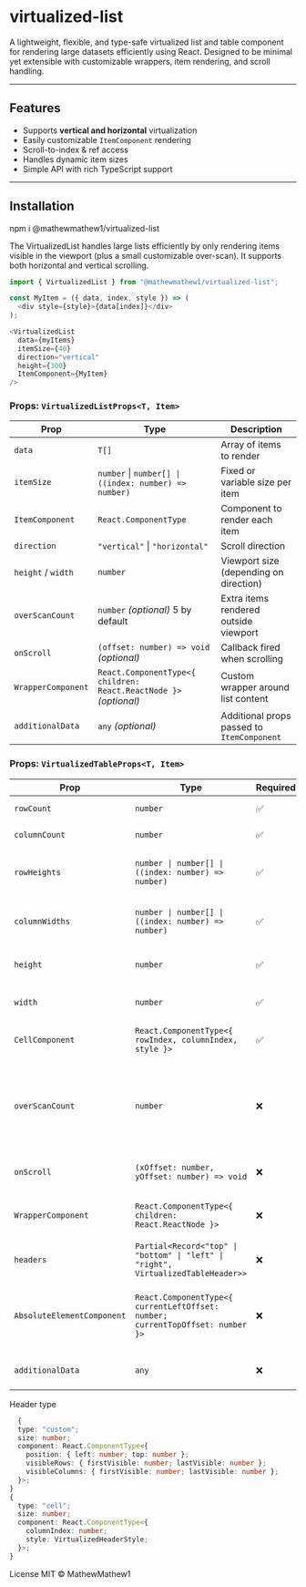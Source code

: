 #  virtualized-list

A lightweight, flexible, and type-safe virtualized list and table component for rendering large datasets efficiently using React. Designed to be minimal yet extensible with customizable wrappers, item rendering, and scroll handling.

---

## Features

- Supports **vertical and horizontal** virtualization
- Easily customizable `ItemComponent` rendering
- Scroll-to-index & ref access
- Handles dynamic item sizes
- Simple API with rich TypeScript support

---

##  Installation

npm i @mathewmathew1/virtualized-list

The VirtualizedList handles large lists efficiently by only rendering items visible in the viewport (plus a small customizable over-scan). It supports both horizontal and vertical scrolling.

``` javascript
import { VirtualizedList } from "@mathewmathew1/virtualized-list";

const MyItem = ({ data, index, style }) => (
  <div style={style}>{data[index]}</div>
);

<VirtualizedList
  data={myItems}
  itemSize={40}
  direction="vertical"
  height={300}
  ItemComponent={MyItem}
/>
```


###  Props: `VirtualizedListProps<T, Item>`

| Prop              | Type                                                                     | Description                                        |
|-------------------|--------------------------------------------------------------------------|----------------------------------------------------|
| `data`            | `T[]`                                                                    | Array of items to render                           |
| `itemSize`        | `number` \| `number[] \| ((index: number) => number)`                    | Fixed or variable size per item                    |
| `ItemComponent`   | `React.ComponentType`                                                    | Component to render each item                      |
| `direction`       | `"vertical"` \| `"horizontal"`                                           | Scroll direction                                   |
| `height` / `width`| `number`                                                                 | Viewport size (depending on direction)             |
| `overScanCount`   | `number` _(optional)_ 5 by default                                       | Extra items rendered outside viewport              |
| `onScroll`        | `(offset: number) => void` _(optional)_                                  | Callback fired when scrolling                      |
| `WrapperComponent`| `React.ComponentType<{ children: React.ReactNode }>` _(optional)_        | Custom wrapper around list content                 |
| `additionalData`  | `any` _(optional)_                                                       | Additional props passed to `ItemComponent`         |



###  Props: `VirtualizedTableProps<T, Item>`
| Prop                     | Type                                                                                       | Required | Description                                                                                     |
|--------------------------|--------------------------------------------------------------------------------------------|----------|-------------------------------------------------------------------------------------------------|
| `rowCount`               | `number`                                                                                   | ✅       | Total number of rows.                                                                          |
| `columnCount`            | `number`                                                                                   | ✅       | Total number of columns.                                                                       |
| `rowHeights`             | `number \| number[] \| ((index: number) => number)`                                        | ✅       | Height of each row (fixed or variable per index).                                              |
| `columnWidths`           | `number \| number[] \| ((index: number) => number)`                                        | ✅       | Width of each column (fixed or variable per index).                                            |
| `height`                 | `number`                                                                                   | ✅       | Height of the visible table viewport.                                                          |
| `width`                  | `number`                                                                                   | ✅       | Width of the visible table viewport.                                                           |
| `CellComponent`          | `React.ComponentType<{ rowIndex, columnIndex, style }>`                                    | ✅       | Component used to render individual cells.                                                     |
| `overScanCount`          | `number`                                                                                   | ❌       | Additional rows/columns rendered beyond viewport for smoother scrolling. Default: `3`.         |
| `onScroll`               | `(xOffset: number, yOffset: number) => void`                                               | ❌       | Callback triggered on scroll.                                                                  |
| `WrapperComponent`       | `React.ComponentType<{ children: React.ReactNode }>`                                       | ❌       | Optional wrapper around the entire table content.                                              |
| `headers`                | `Partial<Record<"top" \| "bottom" \| "left" \| "right", VirtualizedTableHeader>>`          | ❌       | Defines sticky headers for each table side.                                                    |
| `AbsoluteElementComponent` | `React.ComponentType<{ currentLeftOffset: number; currentTopOffset: number }>`           | ❌       | Component rendered absolutely in scroll container (e.g. indicators, overlays).                 |
| `additionalData`         | `any`                                                                                      | ❌       | Additional data passed to CellComponent.


Header type
```typescript
  {
  type: "custom";
  size: number;
  component: React.ComponentType<{
    position: { left: number; top: number };
    visibleRows: { firstVisible: number; lastVisible: number };
    visibleColumns: { firstVisible: number; lastVisible: number };
  }>;
}
{
  type: "cell";
  size: number;
  component: React.ComponentType<{
    columnIndex: number;
    style: VirtualizedHeaderStyle;
  }>;
}

```

License
MIT © MathewMathew1
